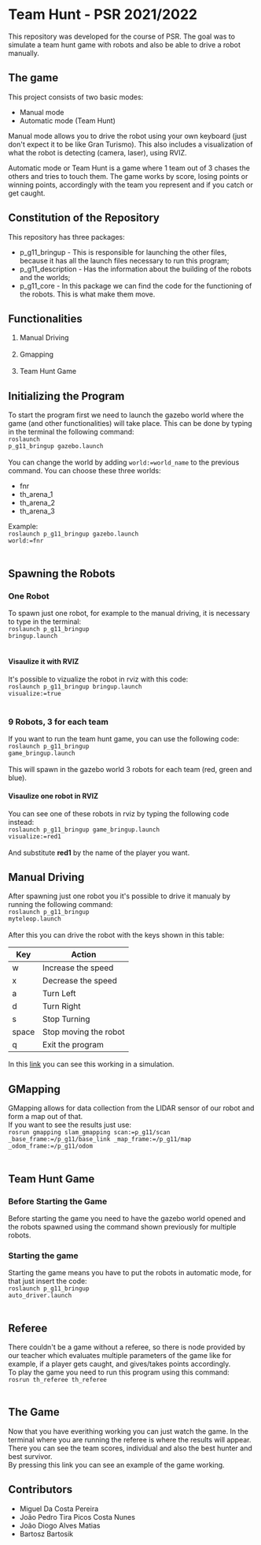 # Team Hunt - PSR 2021/2022

This repository was developed for the course of PSR. The goal was to simulate a team hunt game with robots and also be able to drive a robot manually.

## The game
This project consists of two basic modes: <br>
- Manual mode
- Automatic mode (Team Hunt)

Manual mode allows you to drive the robot using your own keyboard (just don't expect it to be like Gran Turismo). This also includes a visualization of what the robot is detecting (camera, laser), using RVIZ.<br>

Automatic mode or Team Hunt is a game where 1 team out of 3 chases the others and tries to touch them. The game works by score, losing points or winning points, accordingly with the team you represent and if you catch or get caught. <br>


## Constitution of the Repository
This repository has three packages: <br>
- p_g11_bringup - This is responsible for launching the other files, because it has all the launch files necessary to run this program;
- p_g11_description - Has the information about the building of the robots and the worlds;
- p_g11_core - In this package we can find the code for the functioning of the robots. This is what make them move.

## Functionalities
<ol>
<li> Manual Driving </li><br>
<li> Gmapping </li><br>
<li> Team Hunt Game </li> 
</ol>

## Initializing the Program
To start the program first we need to launch the gazebo world where the game (and other functionalities) will take place. This can be done by typing in the terminal the following command: <br>
<code>roslaunch p_g11_bringup gazebo.launch</code><br><br>
You can change the world by adding <code>world:=world_name</code> to the previous command.
You can choose these three worlds:
- fnr
- th_arena_1
- th_arena_2
- th_arena_3

Example:<br>
<code>roslaunch p_g11_bringup gazebo.launch world:=fnr</code><br><br>

## Spawning the Robots
### One Robot
To spawn just one robot, for example to the manual driving, it is necessary to type in the terminal: <br>
<code>roslaunch p_g11_bringup bringup.launch</code><br><br>
#### Visaulize it with RVIZ
It's possible to vizualize the robot in rviz with this code:<br>
<code>roslaunch p_g11_bringup bringup.launch visualize:=true</code><br><br>

### 9 Robots, 3 for each team
If you want to run the team hunt game, you can use the following code:<br>
<code>roslaunch p_g11_bringup game_bringup.launch</code><br><br>
This will spawn in the gazebo world 3 robots for each team (red, green and blue).<br>
#### Visaulize one robot in RVIZ
You can see one of these robots in rviz by typing the following code instead:<br>
<code>roslaunch p_g11_bringup game_bringup.launch visualize:=red1</code><br><br>
And substitute **red1** by the name of the player you want.

## Manual Driving
After spawning just one robot you it's possible to drive it manualy by running the following command:<br>
<code>roslaunch p_g11_bringup myteleop.launch</code><br><br>
After this you can drive the robot with the keys shown in this table:

| Key         | Action                          |
| ----------- | -----------                     |
| w           | Increase the speed              |
| x           | Decrease the speed              |
| a           | Turn Left                       |
| d           | Turn Right                      |
| s           | Stop Turning                    |
| space       | Stop moving the robot           |
| q           | Exit the program                |

In this [link](https://youtu.be/gR2uT4AY4Go) you can see this working in a simulation.

## GMapping
GMapping allows for data collection from the LIDAR sensor of our robot and form a map out of that.<br>
If you want to see the results just use:<br>
<code>rosrun gmapping slam_gmapping scan:=p_g11/scan _base_frame:=/p_g11/base_link _map_frame:=/p_g11/map _odom_frame:=/p_g11/odom</code><br><br>

## Team Hunt Game
### Before Starting the Game
Before starting the game you need to have the gazebo world opened and the robots spawned using the command shown previously for multiple robots. 

### Starting the game
Starting the game means you have to put the robots in automatic mode, for that just insert the code:<br>
<code>roslaunch p_g11_bringup auto_driver.launch</code><br><br>

###




## Referee
There couldn't be a game without a referee, so there is node provided by our teacher which evaluates multiple parameters of the game like for example, if a player gets caught, and gives/takes points accordingly.<br>
To play the game you need to run this program using this command:<br>
<code>rosrun th_referee th_referee</code><br><br>

## The Game
Now that you have everithing working you can just watch the game. In the terminal where you are running the referee is where the results will appear. There you can see the team scores, individual and also the best hunter and best survivor.<br>
By pressing this link you can see an example of the game working.


## Contributors
<ul>
<li>Miguel Da Costa Pereira</li>
<li>João Pedro Tira Picos Costa Nunes</li>
<li>João Diogo Alves Matias</li>
<li>Bartosz Bartosik</li>
</ul>